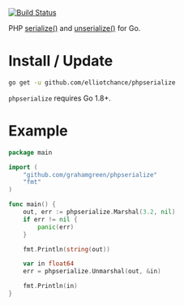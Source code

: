 [![Build Status](https://travis-ci.org/elliotchance/phpserialize.svg?branch=master)](https://travis-ci.org/elliotchance/phpserialize)

PHP [serialize()](http://php.net/manual/en/function.serialize.php) and
[unserialize()](http://php.net/manual/en/function.unserialize.php) for Go.

# Install / Update

```bash
go get -u github.com/elliotchance/phpserialize
```

`phpserialize` requires Go 1.8+.

# Example

```go
package main

import (
	"github.com/grahamgreen/phpserialize"
	"fmt"
)

func main() {
	out, err := phpserialize.Marshal(3.2, nil)
	if err != nil {
		panic(err)
	}

	fmt.Println(string(out))

	var in float64
	err = phpserialize.Unmarshal(out, &in)

	fmt.Println(in)
}
```
